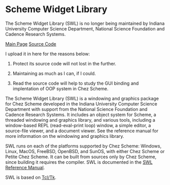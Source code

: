 # Scheme Widget Library

The Scheme Widget Library (SWL) is no longer being maintained by Indiana University Computer Science Department, National Science Foundation and Cadence Research Systems.

[Main Page](https://www.scheme.com/swl.html) [Source Code](https://www.scheme.com/csv8.4/swl1.3-src.tar.gz)

I upload it in here for the reasons below:

1. Protect its source code will not lost in the further.

2. Maintaining as much as I can, if I could.

3. Read the source code will help to study the GUI binding and implentation of OOP system in Chez Scheme.


The Scheme Widget Library (SWL) is a windowing and graphics package for Chez Scheme developed in the Indiana University Computer Science Department with support from the National Science Foundation and Cadence Research Systems. It includes an object system for Scheme, a threaded windowing and graphics library, and various tools, including a window-based REPL (read-eval-print loop) window, a simple editor, a source-file viewer, and a document viewer. See the reference manual for more information on the windowing and graphics library.

SWL runs on each of the platforms supported by Chez Scheme: Windows, Linux, MacOS, FreeBSD, OpenBSD, and SunOS, with either Chez Scheme or Petite Chez Scheme. It can be built from sources only by Chez Scheme, since building it requires the compiler. SWL is documented in the [SWL Reference Manual](https://www.scheme.com/swlman/).

SWL is based on [Tcl/Tk](http://www.tcl.tk).
